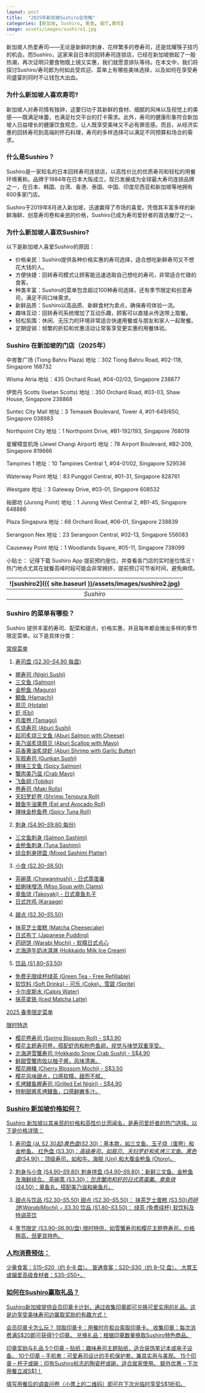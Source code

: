 ```yaml
---
layout: post
title:  "2025年新加坡Sushiro全攻略"
categories: [新加坡, Sushiro, 美食, 餐厅,壽司]
image: assets/images/sushiro1.jpg
---
```


新加坡人热爱寿司——无论是新鲜的刺身、花样繁多的卷寿司，还是炫耀筷子技巧的机会。而Sushiro，这家来自日本的回转寿司连锁店，已经在新加坡掀起了一股热潮，再次证明只要食物既上镜又实惠，我们就愿意排队等待。在本文中，我们将探讨Sushiro/寿司郎为何如此受欢迎、菜单上有哪些美味选择，以及如何在享受寿司盛宴的同时不让钱包大出血。

### 为什么新加坡人喜欢寿司?
新加坡人对寿司情有独钟，这要归功于其新鲜的食材、细腻的风味以及视觉上的美感——既满足味蕾，也满足社交平台的打卡需求。此外，寿司的健康形象符合新加坡人日益增长的健康饮食观念，让人既享受美味又不必有罪恶感。而且，从经济实惠的回转寿司到高端的怀石料理，寿司的多样选择可以满足不同预算和场合的需求。

### 什么是Sushiro？

Sushiro是一家知名的日本回转寿司连锁店，以高性价比的优质寿司和轻松的用餐环境著称。品牌于1984年在日本大阪成立，现已发展成为全球最大寿司连锁品牌之一，在日本、韩国、台湾、香港、泰国、中国、印度尼西亚和新加坡等地拥有600多家门店。

Sushiro于2019年8月进入新加坡，迅速赢得了市场的喜爱。凭借其丰富多样的新鲜海鲜、创意寿司卷和亲民的价格，Sushiro已成为寿司爱好者的首选餐厅之一。

### 为什么新加坡人喜欢Sushiro?

以下是新加坡人喜爱Sushiro的原因：
+ 价格亲民：Sushiro提供各种价格实惠的寿司选择，适合想吃新鲜寿司又不想花大钱的人。
+ 方便快捷：回转寿司模式让顾客能迅速选取自己想吃的寿司，非常适合忙碌的食客。
+ 种类丰富：Sushiro的菜单包含超过100种寿司选择，还有季节限定和创意寿司，满足不同口味需求。
+ 新鲜品质：Sushiro以高品质、新鲜食材为卖点，确保寿司体验一流。
+ 趣味互动：回转寿司系统增加了互动乐趣，顾客可以直接从传送带上取餐。
+ 轻松氛围：休闲、无压力的环境非常适合快速用餐或与朋友和家人一起聚餐。
+ 定期促销：频繁的折扣和优惠活动让常客享受更实惠的用餐体验。

### Sushiro 在新加坡的门店（2025年）

中峇鲁广场 (Tiong Bahru Plaza)
地址：302 Tiong Bahru Road, #02-118, Singapore 168732

Wisma Atria
地址：435 Orchard Road, #04-02/03, Singapore 238877

伊势丹 Scotts (Isetan Scotts)
地址：350 Orchard Road, #03-03, Shaw House, Singapore 238868

Suntec City Mall
地址：3 Temasek Boulevard, Tower 4, #01-649/650, Singapore 038983

Northpoint City
地址：1 Northpoint Drive, #B1-192/193, Singapore 768019

星耀樟宜机场 (Jewel Changi Airport)
地址：78 Airport Boulevard, #B2-209, Singapore 819666

Tampines 1
地址：10 Tampines Central 1, #04-01/02, Singapore 529536

Waterway Point
地址：83 Punggol Central, #01-31, Singapore 828761

Westgate
地址：3 Gateway Drive, #03-01, Singapore 608532

裕廊坊 (Jurong Point)
地址：1 Jurong West Central 2, #B1-45, Singapore 648886

Plaza Singapura
地址：68 Orchard Road, #06-01, Singapore 238839

Serangoon Nex
地址：23 Serangoon Central, #02-13, Singapore 556083

Causeway Point
地址：1 Woodlands Square, #05-11, Singapore 738099

小贴士： 记得下载 Sushiro App 提前预约座位，并查看各门店的实时座位情况！热门地点尤其在就餐高峰时段可能会非常拥挤，提前预订可节省时间，避免麻烦。

| ![sushiro2]({{ site.baseurl }}/assets/images/sushiro2.jpg)
|:--:| 
|  *Sushiro*  |

### Sushiro 的菜单有哪些？

Sushiro 提供丰富的寿司、配菜和甜点，价格实惠，并且每年都会推出多样的季节限定菜单。以下是具体分类：

<u>常规菜单<u>

1. 寿司盘 (S$2.30–S$4.90 每盘)

+ 握寿司 (Nigiri Sushi)
+ 三文鱼 (Salmon)
+ 金枪鱼 (Maguro)
+ 鲷鱼 (Hamachi)
+ 扇贝 (Hotate)
+ 虾 (Ebi)
+ 鸡蛋卷 (Tamago)
+ 炙烧寿司 (Aburi Sushi)
+ 起司炙烧三文鱼 (Aburi Salmon with Cheese)
+ 美乃滋炙烧扇贝 (Aburi Scallop with Mayo)
+ 蒜香黄油炙烧虾 (Aburi Shrimp with Garlic Butter)
+ 军舰寿司 (Gunkan Sushi)
+ 辣味三文鱼 (Spicy Salmon)
+ 蟹肉美乃滋 (Crab Mayo)
+ 飞鱼卵 (Tobiko)
+ 卷寿司 (Maki Rolls)
+ 天妇罗虾卷 (Shrimp Tempura Roll)
+ 鳗鱼牛油果卷 (Eel and Avocado Roll)
+ 辣味金枪鱼卷 (Spicy Tuna Roll)

2. 刺身 (S$4.90–S$9.80 每份)

+ 三文鱼刺身 (Salmon Sashimi)
+ 金枪鱼刺身 (Tuna Sashimi)
+ 综合刺身拼盘 (Mixed Sashimi Platter)

3. 小食 (S$2.30–S$6.50)
+ 茶碗蒸 (Chawanmushi) - 日式蒸蛋羹
+ 蛤蜊味噌汤 (Miso Soup with Clams)
+ 章鱼烧 (Takoyaki) - 日式章鱼丸子
+ 日式炸鸡 (Karaage)

4. 甜点 (S$2.30–S$5.50)
+ 抹茶芝士蛋糕 (Matcha Cheesecake)
+ 日式布丁 (Japanese Pudding)
+ 药研饼 (Warabi Mochi) - 软糯日式点心
+ 北海道牛奶冰淇淋 (Hokkaido Milk Ice Cream)

5. 饮品 (S$1.80–S$3.50)
+ 免费无限续杯绿茶 (Green Tea - Free Refillable)
+ 软饮料 (Soft Drinks) - 可乐 (Coke)、雪碧 (Sprite)
+ 卡尔皮斯水 (Calpis Water)
+ 抹茶拿铁 (Iced Matcha Latte)

<u>2025 春季限定菜单<u>

限时特选
+ 樱花卷寿司 (Spring Blossom Roll) - S$3.90
+ 樱花主题寿司卷，搭配虾肉和粉色鱼卵，视觉与味觉双重享受。
+ 北海道雪蟹寿司 (Hokkaido Snow Crab Sushi) - S$4.90
+ 鲜甜雪蟹肉佐以柚子酱，风味清爽。
+ 樱花麻糬 (Cherry Blossom Mochi) - S$3.50
+ 樱花风味甜点，口感软糯，甜而不腻。
+ 炙烤鳗鱼握寿司 (Grilled Eel Nigiri) - S$4.90
+ 特制甜酱炙烤鳗鱼，口感鲜嫩多汁。

### Sushiro 新加坡价格如何？

Sushiro 新加坡以其亲民的价格和高性价比而闻名，是寿司爱好者的热门选择。以下是价格详情：

1. 寿司盘 (从 S$2.30 起)
黄色盘 (S$2.30)：基本款，如三文鱼、玉子烧（蛋卷）和金枪鱼。
红色盘 (S$3.30)：高级寿司，如扇贝、天妇罗虾和炙烤三文鱼。
黑色盘 (S$4.90)：顶级寿司，如和牛、海胆 (Uni) 和大腹金枪鱼 (Otoro)。

2. 刺身与小食 (S$4.90–S$9.80)
刺身拼盘 (S$4.90–S$9.80)：新鲜三文鱼、金枪鱼及海鲜组合。
茶碗蒸 (S$3.30)：包含蟹肉和虾的日式蒸蛋羹。
章鱼烧 (S$4.50)：章鱼丸，搭配美乃滋和柴鱼片。

3. 甜点与饮品 (S$2.30–S$5.50)
甜点 (S$2.30–S$5.50)：
抹茶芝士蛋糕 (S$3.50)
药研饼 (Warabi Mochi) - S$3.30
饮品 (S$1.80–S$3.50)：
绿茶 (免费续杯)
软饮料及特调茶饮

4. 季节限定 (S$3.90–S$6.90/盘)
限时特供，如雪蟹寿司和樱花主题卷寿司，价格稍高，但更具特色。

### 人均消费预估：

少量食客：S$15–S$20（约 6–8 盘）。
普通食客：S$20–S$30（约 8–12 盘）。
大胃王或偏爱高级食材者：S$35–S$50+。

### 如何在Sushiro赢取礼品？

Sushiro新加坡提供会员印章卡计划，通过收集印章即可兑换可爱实用的礼品。这是边享受美味寿司边赢取奖励的有趣方式！

<u>会员印章卡怎么玩？<u>
领取印章卡：用餐时在柜台索取印章卡。
收集印章：每次消费满S$20即可获得1个印章。
兑换礼品：根据印章数量换取Sushiro特色商品。

<u>印章奖励与礼品<u>
5个印章 – 贴纸：趣味寿司主题贴纸，适合装饰笔记本或电子设备。
10个印章 – 手机套：可爱寿司设计的手机保护套，兼具实用与美观。
15个印章 – 杯子或碗：印有Sushiro标志的陶瓷杯或碗，适合居家使用。
额外优惠 – 下次用餐立减S$1！

填写用餐后的调查问卷（小票上的二维码）即可在下次光临时享受S$1折扣。
